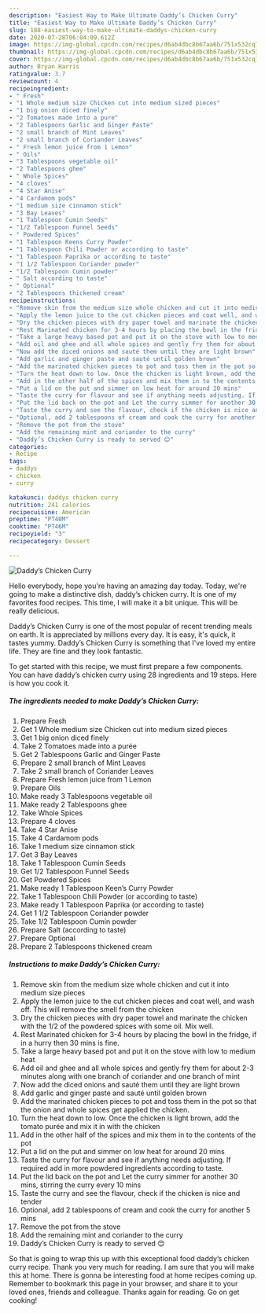 ```yaml
---
description: "Easiest Way to Make Ultimate Daddy’s Chicken Curry"
title: "Easiest Way to Make Ultimate Daddy’s Chicken Curry"
slug: 188-easiest-way-to-make-ultimate-daddys-chicken-curry
date: 2020-07-28T06:04:09.612Z
image: https://img-global.cpcdn.com/recipes/d6ab4dbc8b67aa6b/751x532cq70/daddys-chicken-curry-recipe-main-photo.jpg
thumbnail: https://img-global.cpcdn.com/recipes/d6ab4dbc8b67aa6b/751x532cq70/daddys-chicken-curry-recipe-main-photo.jpg
cover: https://img-global.cpcdn.com/recipes/d6ab4dbc8b67aa6b/751x532cq70/daddys-chicken-curry-recipe-main-photo.jpg
author: Bryan Harris
ratingvalue: 3.7
reviewcount: 4
recipeingredient:
- " Fresh"
- "1 Whole medium size Chicken cut into medium sized pieces"
- "1 big onion diced finely"
- "2 Tomatoes made into a pure"
- "2 Tablespoons Garlic and Ginger Paste"
- "2 small branch of Mint Leaves"
- "2 small branch of Coriander Leaves"
- " Fresh lemon juice from 1 Lemon"
- " Oils"
- "3 Tablespoons vegetable oil"
- "2 Tablespoons ghee"
- " Whole Spices"
- "4 cloves"
- "4 Star Anise"
- "4 Cardamom pods"
- "1 medium size cinnamon stick"
- "3 Bay Leaves"
- "1 Tablespoon Cumin Seeds"
- "1/2 Tablespoon Funnel Seeds"
- " Powdered Spices"
- "1 Tablespoon Keens Curry Powder"
- "1 Tablespoon Chili Powder or according to taste"
- "1 Tablespoon Paprika or according to taste"
- "1 1/2 Tablespoon Coriander powder"
- "1/2 Tablespoon Cumin powder"
- " Salt according to taste"
- " Optional"
- "2 Tablespoons thickened cream"
recipeinstructions:
- "Remove skin from the medium size whole chicken and cut it into medium size pieces"
- "Apply the lemon juice to the cut chicken pieces and coat well, and wash off. This will remove the smell from the chicken"
- "Dry the chicken pieces with dry paper towel and marinate the chicken with the 1/2 of the powdered spices with some oil. Mix well."
- "Rest Marinated chicken for 3-4 hours by placing the bowl in the fridge, if in a hurry then 30 mins is fine."
- "Take a large heavy based pot and put it on the stove with low to medium heat"
- "Add oil and ghee and all whole spices and gently fry them for about 2-3 minutes along with one branch of coriander and one branch of mint"
- "Now add the diced onions and sauté them until they are light brown"
- "Add garlic and ginger paste and sauté until golden brown"
- "Add the marinated chicken pieces to pot and toss them in the pot so that the onion and whole spices get applied the chicken."
- "Turn the heat down to low. Once the chicken is light brown, add the tomato purée and mix it in with the chicken"
- "Add in the other half of the spices and mix them in to the contents of the pot"
- "Put a lid on the put and simmer on low heat for around 20 mins"
- "Taste the curry for flavour and see if anything needs adjusting. If required add in more powdered ingredients according to taste."
- "Put the lid back on the pot and Let the curry simmer for another 30 mins, stirring the curry every 10 mins"
- "Taste the curry and see the flavour, check if the chicken is nice and tender"
- "Optional, add 2 tablespoons of cream and cook the curry for another 5 mins"
- "Remove the pot from the stove"
- "Add the remaining mint and coriander to the curry"
- "Daddy’s Chicken Curry is ready to served 😊"
categories:
- Recipe
tags:
- daddys
- chicken
- curry

katakunci: daddys chicken curry 
nutrition: 241 calories
recipecuisine: American
preptime: "PT40M"
cooktime: "PT46M"
recipeyield: "3"
recipecategory: Dessert

---
```



![Daddy’s Chicken Curry](https://img-global.cpcdn.com/recipes/d6ab4dbc8b67aa6b/751x532cq70/daddys-chicken-curry-recipe-main-photo.jpg)

Hello everybody, hope you're having an amazing day today. Today, we're going to make a distinctive dish, daddy’s chicken curry. It is one of my favorites food recipes. This time, I will make it a bit unique. This will be really delicious.

Daddy’s Chicken Curry is one of the most popular of recent trending meals on earth. It is appreciated by millions every day. It is easy, it's quick, it tastes yummy. Daddy’s Chicken Curry is something that I've loved my entire life. They are fine and they look fantastic.




To get started with this recipe, we must first prepare a few components. You can have daddy’s chicken curry using 28 ingredients and 19 steps. Here is how you cook it.

<!--inarticleads1-->

##### The ingredients needed to make Daddy’s Chicken Curry:

1. Prepare  Fresh
1. Get 1 Whole medium size Chicken cut into medium sized pieces
1. Get 1 big onion diced finely
1. Take 2 Tomatoes made into a purée
1. Get 2 Tablespoons Garlic and Ginger Paste
1. Prepare 2 small branch of Mint Leaves
1. Take 2 small branch of Coriander Leaves
1. Prepare  Fresh lemon juice from 1 Lemon
1. Prepare  Oils
1. Make ready 3 Tablespoons vegetable oil
1. Make ready 2 Tablespoons ghee
1. Take  Whole Spices
1. Prepare 4 cloves
1. Take 4 Star Anise
1. Take 4 Cardamom pods
1. Take 1 medium size cinnamon stick
1. Get 3 Bay Leaves
1. Take 1 Tablespoon Cumin Seeds
1. Get 1/2 Tablespoon Funnel Seeds
1. Get  Powdered Spices
1. Make ready 1 Tablespoon Keen’s Curry Powder
1. Take 1 Tablespoon Chili Powder (or according to taste)
1. Make ready 1 Tablespoon Paprika (or according to taste)
1. Get 1 1/2 Tablespoon Coriander powder
1. Take 1/2 Tablespoon Cumin powder
1. Prepare  Salt (according to taste)
1. Prepare  Optional
1. Prepare 2 Tablespoons thickened cream




<!--inarticleads2-->

##### Instructions to make Daddy’s Chicken Curry:

1. Remove skin from the medium size whole chicken and cut it into medium size pieces
1. Apply the lemon juice to the cut chicken pieces and coat well, and wash off. This will remove the smell from the chicken
1. Dry the chicken pieces with dry paper towel and marinate the chicken with the 1/2 of the powdered spices with some oil. Mix well.
1. Rest Marinated chicken for 3-4 hours by placing the bowl in the fridge, if in a hurry then 30 mins is fine.
1. Take a large heavy based pot and put it on the stove with low to medium heat
1. Add oil and ghee and all whole spices and gently fry them for about 2-3 minutes along with one branch of coriander and one branch of mint
1. Now add the diced onions and sauté them until they are light brown
1. Add garlic and ginger paste and sauté until golden brown
1. Add the marinated chicken pieces to pot and toss them in the pot so that the onion and whole spices get applied the chicken.
1. Turn the heat down to low. Once the chicken is light brown, add the tomato purée and mix it in with the chicken
1. Add in the other half of the spices and mix them in to the contents of the pot
1. Put a lid on the put and simmer on low heat for around 20 mins
1. Taste the curry for flavour and see if anything needs adjusting. If required add in more powdered ingredients according to taste.
1. Put the lid back on the pot and Let the curry simmer for another 30 mins, stirring the curry every 10 mins
1. Taste the curry and see the flavour, check if the chicken is nice and tender
1. Optional, add 2 tablespoons of cream and cook the curry for another 5 mins
1. Remove the pot from the stove
1. Add the remaining mint and coriander to the curry
1. Daddy’s Chicken Curry is ready to served 😊




So that is going to wrap this up with this exceptional food daddy’s chicken curry recipe. Thank you very much for reading. I am sure that you will make this at home. There is gonna be interesting food at home recipes coming up. Remember to bookmark this page in your browser, and share it to your loved ones, friends and colleague. Thanks again for reading. Go on get cooking!
